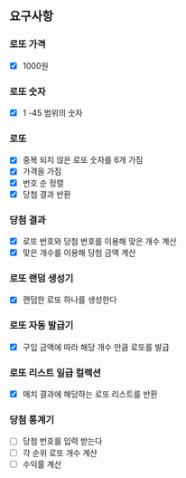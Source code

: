 ## 요구사항

### 로또 가격

- [x] 1000원

### 로또 숫자

- [x] 1 -45 범위의 숫자

### 로또

- [x] 중복 되지 않은 로또 숫자를 6개 가짐
- [x] 가격을 가짐
- [x] 번호 순 정렬
- [x] 당첨 결과 반환

### 당첨 결과

- [x] 로또 번호와 당첨 번호를 이용해 맞은 개수 계산
- [x] 맞은 개수를 이용해 당첨 금액 계산

### 로또 랜덤 생성기

- [x] 랜덤한 로또 하나를 생성한다

### 로또 자동 발급기

- [x] 구입 금액에 따라 해당 개수 만큼 로또를 발급

### 로또 리스트 일급 컬렉션

- [x] 매치 결과에 해당하는 로또 리스트를 반환

### 당첨 통계기

- [ ] 당첨 번호를 입력 받는다
- [ ] 각 순위 로또 개수 계산
- [ ] 수익률 계산